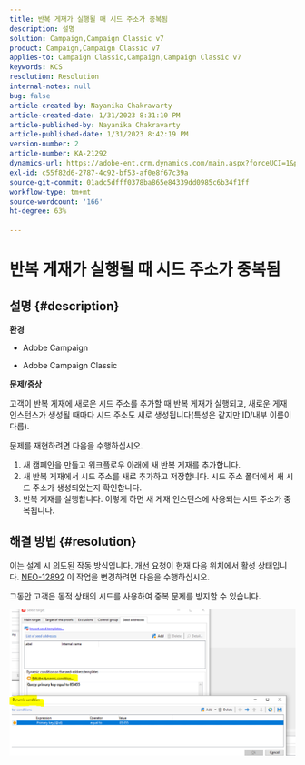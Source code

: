 ```yaml
---
title: 반복 게재가 실행될 때 시드 주소가 중복됨
description: 설명
solution: Campaign,Campaign Classic v7
product: Campaign,Campaign Classic v7
applies-to: Campaign Classic,Campaign,Campaign Classic v7
keywords: KCS
resolution: Resolution
internal-notes: null
bug: false
article-created-by: Nayanika Chakravarty
article-created-date: 1/31/2023 8:31:10 PM
article-published-by: Nayanika Chakravarty
article-published-date: 1/31/2023 8:42:19 PM
version-number: 2
article-number: KA-21292
dynamics-url: https://adobe-ent.crm.dynamics.com/main.aspx?forceUCI=1&pagetype=entityrecord&etn=knowledgearticle&id=4ac7df2e-a6a1-ed11-aad1-6045bd0063aa
exl-id: c55f82d6-2787-4c92-bf53-af0e8f67c39a
source-git-commit: 01adc5dfff0378ba865e84339dd0985c6b34f1ff
workflow-type: tm+mt
source-wordcount: '166'
ht-degree: 63%

---
```


# 반복 게재가 실행될 때 시드 주소가 중복됨

## 설명 {#description}


<b>환경</b>

- Adobe Campaign

- Adobe Campaign Classic

<b>문제/증상</b>

고객이 반복 게재에 새로운 시드 주소를 추가할 때 반복 게재가 실행되고, 새로운 게재 인스턴스가 생성될 때마다 시드 주소도 새로 생성됩니다(특성은 같지만 ID/내부 이름이 다름).

문제를 재현하려면 다음을 수행하십시오.

1. 새 캠페인을 만들고 워크플로우 아래에 새 반복 게재를 추가합니다.
2. 새 반복 게재에서 시드 주소를 새로 추가하고 저장합니다. 시드 주소 폴더에서 새 시드 주소가 생성되었는지 확인합니다.
3. 반복 게재를 실행합니다. 이렇게 하면 새 게재 인스턴스에 사용되는 시드 주소가 중복됩니다.



## 해결 방법 {#resolution}


이는 설계 시 의도된 작동 방식입니다. 개선 요청이 현재 다음 위치에서 활성 상태입니다. [NEO-12892](https://jira.corp.adobe.com/browse/NEO-12892) 이 작업을 변경하려면 다음을 수행하십시오.

그동안 고객은 동적 상태의 시드를 사용하여 중복 문제를 방지할 수 있습니다.

![](assets/83cc65a7-329b-ed11-aad1-6045bd006ce9.png)

